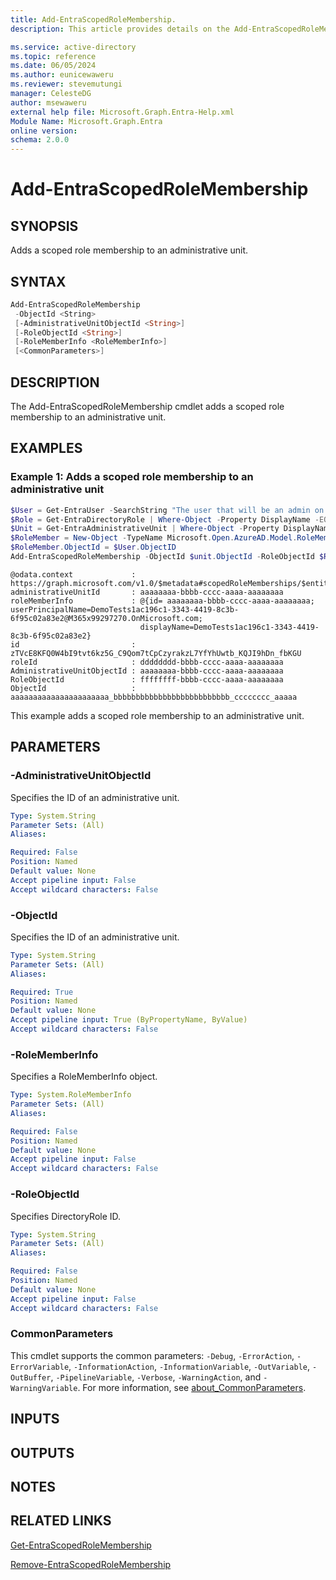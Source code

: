 ```yaml
---
title: Add-EntraScopedRoleMembership.
description: This article provides details on the Add-EntraScopedRoleMembership command.

ms.service: active-directory
ms.topic: reference
ms.date: 06/05/2024
ms.author: eunicewaweru
ms.reviewer: stevemutungi
manager: CelesteDG
author: msewaweru
external help file: Microsoft.Graph.Entra-Help.xml
Module Name: Microsoft.Graph.Entra
online version:
schema: 2.0.0
---
```


# Add-EntraScopedRoleMembership

## SYNOPSIS

Adds a scoped role membership to an administrative unit.

## SYNTAX

```powershell
Add-EntraScopedRoleMembership
 -ObjectId <String> 
 [-AdministrativeUnitObjectId <String>]
 [-RoleObjectId <String>] 
 [-RoleMemberInfo <RoleMemberInfo>] 
 [<CommonParameters>]
```

## DESCRIPTION

The Add-EntraScopedRoleMembership cmdlet adds a scoped role membership to an administrative unit.

## EXAMPLES

### Example 1: Adds a scoped role membership to an administrative unit

```powershell
$User = Get-EntraUser -SearchString "The user that will be an admin on this unit"
$Role = Get-EntraDirectoryRole | Where-Object -Property DisplayName -EQ -Value "User Account Administrator"
$Unit = Get-EntraAdministrativeUnit | Where-Object -Property DisplayName -Eq -Value "<Display name of unit"
$RoleMember = New-Object -TypeName Microsoft.Open.AzureAD.Model.RoleMemberInfo
$RoleMember.ObjectId = $User.ObjectID
Add-EntraScopedRoleMembership -ObjectId $unit.ObjectId -RoleObjectId $Role.ObjectId -RoleMemberInfo $RoleMember
```

```output
@odata.context             : https://graph.microsoft.com/v1.0/$metadata#scopedRoleMemberships/$entity
administrativeUnitId       : aaaaaaaa-bbbb-cccc-aaaa-aaaaaaaa
roleMemberInfo             : @{id= aaaaaaaa-bbbb-cccc-aaaa-aaaaaaaa; userPrincipalName=DemoTests1ac196c1-3343-4419-8c3b-6f95c02a83e2@M365x99297270.OnMicrosoft.com;
                             displayName=DemoTests1ac196c1-3343-4419-8c3b-6f95c02a83e2}
id                         : zTVcE8KFQ0W4bI9tvt6kz5G_C9Qom7tCpCzyrakzL7YfYhUwtb_KQJI9hDn_fbKGU
roleId                     : dddddddd-bbbb-cccc-aaaa-aaaaaaaa
AdministrativeUnitObjectId : aaaaaaaa-bbbb-cccc-aaaa-aaaaaaaa
RoleObjectId               : ffffffff-bbbb-cccc-aaaa-aaaaaaaa
ObjectId                   : aaaaaaaaaaaaaaaaaaaaaa_bbbbbbbbbbbbbbbbbbbbbbbbbb_cccccccc_aaaaa
```

This example adds a scoped role membership to an administrative unit.

## PARAMETERS

### -AdministrativeUnitObjectId

Specifies the ID of an administrative unit.

```yaml
Type: System.String
Parameter Sets: (All)
Aliases:

Required: False
Position: Named
Default value: None
Accept pipeline input: False
Accept wildcard characters: False
```

### -ObjectId

Specifies the ID of an administrative unit.

```yaml
Type: System.String
Parameter Sets: (All)
Aliases:

Required: True
Position: Named
Default value: None
Accept pipeline input: True (ByPropertyName, ByValue)
Accept wildcard characters: False
```

### -RoleMemberInfo

Specifies a RoleMemberInfo object.

```yaml
Type: System.RoleMemberInfo
Parameter Sets: (All)
Aliases:

Required: False
Position: Named
Default value: None
Accept pipeline input: False
Accept wildcard characters: False
```

### -RoleObjectId

Specifies DirectoryRole ID.

```yaml
Type: System.String
Parameter Sets: (All)
Aliases:

Required: False
Position: Named
Default value: None
Accept pipeline input: False
Accept wildcard characters: False
```

### CommonParameters

This cmdlet supports the common parameters: `-Debug`, `-ErrorAction`, `-ErrorVariable`, `-InformationAction`, `-InformationVariable`, `-OutVariable`, `-OutBuffer`, `-PipelineVariable`, `-Verbose`, `-WarningAction`, and `-WarningVariable`. For more information, see [about_CommonParameters](https://go.microsoft.com/fwlink/?LinkID=113216).

## INPUTS

## OUTPUTS

## NOTES

## RELATED LINKS

[Get-EntraScopedRoleMembership](Get-EntraScopedRoleMembership.md)

[Remove-EntraScopedRoleMembership](Remove-EntraScopedRoleMembership.md)
